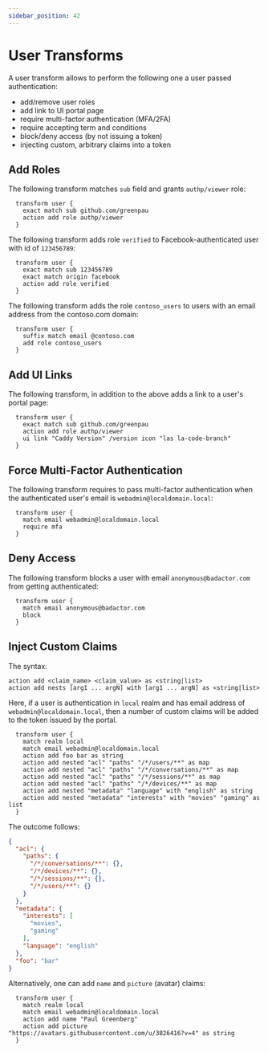 ```yaml
---
sidebar_position: 42
---
```


# User Transforms

A user transform allows to perform the following one a user passed
authentication:

* add/remove user roles
* add link to UI portal page
* require multi-factor authentication (MFA/2FA)
* require accepting term and conditions
* block/deny access (by not issuing a token)
* injecting custom, arbitrary claims into a token


## Add Roles

The following transform matches `sub` field and grants `authp/viewer` role:

```
  transform user {
    exact match sub github.com/greenpau
    action add role authp/viewer
  }
```

The following transform adds role `verified` to Facebook-authenticated user
with id of `123456789`:

```
  transform user {
    exact match sub 123456789
    exact match origin facebook
    action add role verified
  }
```

The following transform adds the role `contoso_users` to users with an email
address from the contoso.com domain:

```
  transform user {
    suffix match email @contoso.com
    add role contoso_users
  }
```

## Add UI Links

The following transform, in addition to the above adds a link to a user's
portal page:

```
  transform user {
    exact match sub github.com/greenpau
    action add role authp/viewer
    ui link "Caddy Version" /version icon "las la-code-branch"
  }
```

## Force Multi-Factor Authentication

The following transform requires to pass multi-factor authentication when the
authenticated user's email is `webadmin@localdomain.local`:

```
  transform user {
    match email webadmin@localdomain.local
    require mfa
  }
```

## Deny Access

The following transform blocks a user with email `anonymous@badactor.com`
from getting authenticated:

```
  transform user {
    match email anonymous@badactor.com
    block
  }
```

## Inject Custom Claims

The syntax:

```
action add <claim_name> <claim_value> as <string|list>
action add nests [arg1 ... argN] with [arg1 ... argN] as <string|list>
```

Here, if a user is authentication in `local` realm and has email address
of `webadmin@localdomain.local`, then a number of custom claims will be
added to the token issued by the portal.

```
  transform user {
    match realm local
    match email webadmin@localdomain.local
    action add foo bar as string
    action add nested "acl" "paths" "/*/users/**" as map
    action add nested "acl" "paths" "/*/conversations/**" as map
    action add nested "acl" "paths" "/*/sessions/**" as map
    action add nested "acl" "paths" "/*/devices/**" as map
    action add nested "metadata" "language" with "english" as string
    action add nested "metadata" "interests" with "movies" "gaming" as list
  }
```

The outcome follows:

```json
{
  "acl": {
    "paths": {
      "/*/conversations/**": {},
      "/*/devices/**": {},
      "/*/sessions/**": {},
      "/*/users/**": {}
    }
  },
  "metadata": {
    "interests": [
      "movies",
      "gaming"
    ],
    "language": "english"
  },
  "foo": "bar"
}
```

Alternatively, one can add `name` and `picture` (avatar) claims:

```
  transform user {
    match realm local
    match email webadmin@localdomain.local
    action add name "Paul Greenberg"
    action add picture "https://avatars.githubusercontent.com/u/3826416?v=4" as string
  }
```
